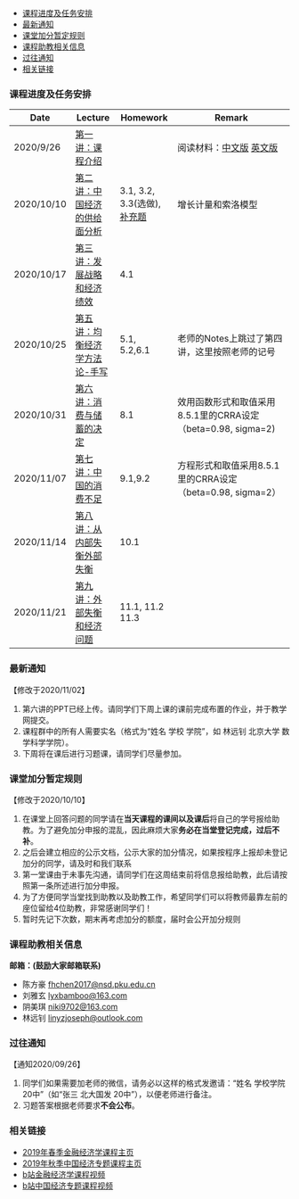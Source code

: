 - [课程进度及任务安排](#---------)
- [最新通知](#----)
- [课堂加分暂定规则](#--------)
- [课程助教相关信息](#--------)
- [过往通知](#----)
- [相关链接](#----)


### 课程进度及任务安排 

|  Date    |  Lecture    |   Homework   |  Remark    |
| ---- | ---- | ---- | ---- |
| 2020/9/26     |  [第一讲：课程介绍](https://github.com/nsdjzj2020/zjz.io/raw/gh-pages/%E4%B8%AD%E7%BB%8F%E4%B8%932020-01-%E8%AF%BE%E7%A8%8B%E4%BB%8B%E7%BB%8D.pptx)    |      | 阅读材料：[中文版](https://github.com/nsdjzj2020/zjz.io/raw/gh-pages/01-%E5%87%AF%E6%81%A9%E6%96%AF-%E7%BA%AA%E5%BF%B5%E8%89%BE%E5%B0%94%E5%BC%97%E9%9B%B7%E5%BE%B7%E2%80%A2%E9%A9%AC%E6%AD%87%E5%B0%94.docx)  [英文版](https://github.com/nsdjzj2020/zjz.io/raw/gh-pages/01-%20Alfred%20Marshall%2C%201842-1924.pdf)   |
|2020/10/10      |  [第二讲：中国经济的供给面分析](https://github.com/nsdjzj2020/zjz.io/raw/gh-pages/%E4%B8%AD%E7%BB%8F%E4%B8%932020-02-%E4%B8%AD%E5%9B%BD%E7%BB%8F%E6%B5%8E%E7%9A%84%E4%BE%9B%E7%BB%99%E9%9D%A2%E5%88%86%E6%9E%90.pdf)    |   3.1, 3.2, 3.3(选做), [补充题](https://github.com/nsdjzj2020/zjz.io/raw/gh-pages/%E4%B8%AD%E7%BB%8F%E4%B8%93%E8%A1%A5%E5%85%85%E9%A2%981.pdf)   | 增长计量和索洛模型   |
|2020/10/17      |  [第三讲：发展战略和经济绩效](https://github.com/nsdjzj2020/zjz.io/raw/gh-pages/%E4%B8%AD%E7%BB%8F%E4%B8%932020-03-%E5%8F%91%E5%B1%95%E6%88%98%E7%95%A5%E4%B8%8E%E7%BB%8F%E6%B5%8E%E7%BB%A9%E6%95%88.pdf)    |  4.1    |      |
|2020/10/25      |  [第五讲：均衡经济学方法论-手写](https://github.com/nsdjzj2020/zjz.io/raw/gh-pages/%E4%B8%AD%E7%BB%8F%E4%B8%932020-05-%E5%9D%87%E8%A1%A1%E7%BB%8F%E6%B5%8E%E5%AD%A6%E6%96%B9%E6%B3%95%E8%AE%BA-%E6%89%8B%E5%86%99.pdf)    |   5.1, 5.2,6.1   |  老师的Notes上跳过了第四讲，这里按照老师的记号    |
| 2020/10/31  |  [第六讲：消费与储蓄的决定](https://github.com/nsdjzj2020/zjz.io/raw/gh-pages/%E4%B8%AD%E7%BB%8F%E4%B8%932020-06-%E6%B6%88%E8%B4%B9%E4%B8%8E%E5%82%A8%E8%93%84%E7%9A%84%E5%86%B3%E5%AE%9A.pptx) |  8.1  | 效用函数形式和取值采用8.5.1里的CRRA设定（beta=0.98, sigma=2)  |
| 2020/11/07  | [第七讲：中国的消费不足](https://github.com/nsdjzj2020/zjz.io/raw/gh-pages/%E4%B8%AD%E7%BB%8F%E4%B8%932020-06-%E6%B6%88%E8%B4%B9%E4%B8%8E%E5%82%A8%E8%93%84%E7%9A%84%E5%86%B3%E5%AE%9A.pptx)   |  9.1,9.2 |  方程形式和取值采用8.5.1里的CRRA设定（beta=0.98, sigma=2）    |
| 2020/11/14  | [第八讲：从内部失衡外部失衡](https://github.com/nsdjzj2020/zjz.io/raw/gh-pages/%E4%B8%AD%E7%BB%8F%E4%B8%932020-08-%E4%BB%8E%E5%86%85%E9%83%A8%E5%A4%B1%E8%A1%A1%E5%88%B0%E5%A4%96%E9%83%A8%E5%A4%B1%E8%A1%A1.pdf) |  10.1   |     |
| 2020/11/21  | [第九讲：外部失衡和经济问题](https://github.com/nsdjzj2020/zjz.io/raw/gh-pages/%E4%B8%AD%E7%BB%8F%E4%B8%932020-09-%E5%A4%96%E9%83%A8%E5%A4%B1%E8%A1%A1%E4%B8%8E%E7%BB%8F%E6%B5%8E%E5%8D%B1%E6%9C%BA.pdf) |  11.1, 11.2 11.3   |     | 
### 最新通知
【修改于2020/11/02】
1. 第六讲的PPT已经上传。请同学们下周上课的课前完成布置的作业，并于教学网提交。
2. 课程群中的所有人需要实名（格式为“姓名 学校 学院”，如 林远钊 北京大学 数学科学学院）。
3. 下周将在课后进行习题课，请同学们尽量参加。


### 课堂加分暂定规则
【修改于2020/10/10】
1. 在课堂上回答问题的同学请在**当天课程的课间以及课后**将自己的学号报给助教。为了避免加分申报的混乱，因此麻烦大家**务必在当堂登记完成，过后不补**。
2. 之后会建立相应的公示文档，公示大家的加分情况，如果按程序上报却未登记加分的同学，请及时和我们联系
3. 第一堂课由于未事先沟通，请同学们在这周结束前将信息报给助教，此后请按照第一条所述进行加分申报。
4. 为了方便同学当堂找到助教以及助教工作，希望同学们可以将教师最靠左前的座位留给4位助教，非常感谢同学们！
5. 暂时先记下次数，期末再考虑加分的额度，届时会公开加分规则

### 课程助教相关信息

**邮箱：(鼓励大家邮箱联系)**
- 陈方豪 fhchen2017@nsd.pku.edu.cn
- 刘雅玄 lyxbamboo@163.com
- 阴美琪 niki9702@163.com
- 林远钊 linyzjoseph@outlook.com 

### 过往通知
【通知2020/09/26】

1. 同学们如果需要加老师的微信，请务必以这样的格式发邀请：“姓名 学校学院 20中”（如“张三 北大国发 20中”），以便老师进行备注。
2. 习题答案根据老师要求**不会公布**。

### 相关链接

- [2019年春季金融经济学课程主页](https://finaecon2019s.github.io/FinaEcon2019S)
- [2019年秋季中国经济专题课程主页](https://nsdzjz.github.io/2019f/)
- [b站金融经济学课程视频](https://www.bilibili.com/video/BV1Bx411d714?from=search&seid=5795518368302067537)
- [b站中国经济专题课程视频](https://www.bilibili.com/video/BV1oE411Z7TU?from=search&seid=15227530429099673866)
